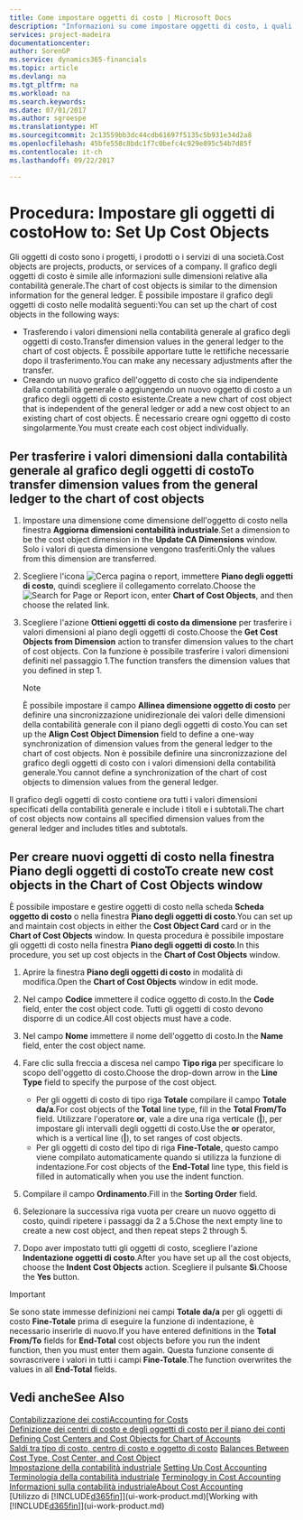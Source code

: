 ```yaml
---
title: Come impostare oggetti di costo | Microsoft Docs
description: "Informazioni su come impostare oggetti di costo, i quali sono simili alle dimensioni relative alla contabilità generale."
services: project-madeira
documentationcenter: 
author: SorenGP
ms.service: dynamics365-financials
ms.topic: article
ms.devlang: na
ms.tgt_pltfrm: na
ms.workload: na
ms.search.keywords: 
ms.date: 07/01/2017
ms.author: sgroespe
ms.translationtype: HT
ms.sourcegitcommit: 2c13559bb3dc44cdb61697f5135c5b931e34d2a8
ms.openlocfilehash: 45bfe558c8bdc1f7c0befc4c929e895c54b7d85f
ms.contentlocale: it-ch
ms.lasthandoff: 09/22/2017

---
```

# <a name="how-to-set-up-cost-objects"></a><span data-ttu-id="59646-103">Procedura: Impostare gli oggetti di costo</span><span class="sxs-lookup"><span data-stu-id="59646-103">How to: Set Up Cost Objects</span></span>
<span data-ttu-id="59646-104">Gli oggetti di costo sono i progetti, i prodotti o i servizi di una società.</span><span class="sxs-lookup"><span data-stu-id="59646-104">Cost objects are projects, products, or services of a company.</span></span> <span data-ttu-id="59646-105">Il grafico degli oggetti di costo è simile alle informazioni sulle dimensioni relative alla contabilità generale.</span><span class="sxs-lookup"><span data-stu-id="59646-105">The chart of cost objects is similar to the dimension information for the general ledger.</span></span> <span data-ttu-id="59646-106">È possibile impostare il grafico degli oggetti di costo nelle modalità seguenti:</span><span class="sxs-lookup"><span data-stu-id="59646-106">You can set up the chart of cost objects in the following ways:</span></span>  

* <span data-ttu-id="59646-107">Trasferendo i valori dimensioni nella contabilità generale al grafico degli oggetti di costo.</span><span class="sxs-lookup"><span data-stu-id="59646-107">Transfer dimension values in the general ledger to the chart of cost objects.</span></span> <span data-ttu-id="59646-108">È possibile apportare tutte le rettifiche necessarie dopo il trasferimento.</span><span class="sxs-lookup"><span data-stu-id="59646-108">You can make any necessary adjustments after the transfer.</span></span>  
* <span data-ttu-id="59646-109">Creando un nuovo grafico dell'oggetto di costo che sia indipendente dalla contabilità generale o aggiungendo un nuovo oggetto di costo a un grafico degli oggetti di costo esistente.</span><span class="sxs-lookup"><span data-stu-id="59646-109">Create a new chart of cost object that is independent of the general ledger or add a new cost object to an existing chart of cost objects.</span></span> <span data-ttu-id="59646-110">È necessario creare ogni oggetto di costo singolarmente.</span><span class="sxs-lookup"><span data-stu-id="59646-110">You must create each cost object individually.</span></span>  

## <a name="to-transfer-dimension-values-from-the-general-ledger-to-the-chart-of-cost-objects"></a><span data-ttu-id="59646-111">Per trasferire i valori dimensioni dalla contabilità generale al grafico degli oggetti di costo</span><span class="sxs-lookup"><span data-stu-id="59646-111">To transfer dimension values from the general ledger to the chart of cost objects</span></span>  
1.  <span data-ttu-id="59646-112">Impostare una dimensione come dimensione dell'oggetto di costo nella finestra **Aggiorna dimensioni contabilità industriale**.</span><span class="sxs-lookup"><span data-stu-id="59646-112">Set a dimension to be the cost object dimension in the **Update CA Dimensions** window.</span></span> <span data-ttu-id="59646-113">Solo i valori di questa dimensione vengono trasferiti.</span><span class="sxs-lookup"><span data-stu-id="59646-113">Only the values from this dimension are transferred.</span></span>  
2.  <span data-ttu-id="59646-114">Scegliere l'icona ![Cerca pagina o report](media/ui-search/search_small.png "icona Cerca pagina o report"), immettere **Piano degli oggetti di costo**, quindi scegliere il collegamento correlato.</span><span class="sxs-lookup"><span data-stu-id="59646-114">Choose the ![Search for Page or Report](media/ui-search/search_small.png "Search for Page or Report icon") icon, enter **Chart of Cost Objects**, and then choose the related link.</span></span>  
3.  <span data-ttu-id="59646-115">Scegliere l'azione **Ottieni oggetti di costo da dimensione** per trasferire i valori dimensioni al piano degli oggetti di costo.</span><span class="sxs-lookup"><span data-stu-id="59646-115">Choose the **Get Cost Objects from Dimension** action to transfer dimension values to the chart of cost objects.</span></span> <span data-ttu-id="59646-116">Con la funzione è possibile trasferire i valori dimensioni definiti nel passaggio 1.</span><span class="sxs-lookup"><span data-stu-id="59646-116">The function transfers the dimension values that you defined in step 1.</span></span>  

    > [!NOTE]  
    >  <span data-ttu-id="59646-117">È possibile impostare il campo **Allinea dimensione oggetto di costo** per definire una sincronizzazione unidirezionale dei valori delle dimensioni della contabilità generale con il piano degli oggetti di costo.</span><span class="sxs-lookup"><span data-stu-id="59646-117">You can set up the **Align Cost Object Dimension**  field to define a one-way synchronization of dimension values from the general ledger to the chart of cost objects.</span></span> <span data-ttu-id="59646-118">Non è possibile definire una sincronizzazione del grafico degli oggetti di costo con i valori dimensioni della contabilità generale.</span><span class="sxs-lookup"><span data-stu-id="59646-118">You cannot define a synchronization of the chart of cost objects to dimension values from the general ledger.</span></span>  

<span data-ttu-id="59646-119">Il grafico degli oggetti di costo contiene ora tutti i valori dimensioni specificati della contabilità generale e include i titoli e i subtotali.</span><span class="sxs-lookup"><span data-stu-id="59646-119">The chart of cost objects now contains all specified dimension values from the general ledger and includes titles and subtotals.</span></span>  

## <a name="to-create-new-cost-objects-in-the-chart-of-cost-objects-window"></a><span data-ttu-id="59646-120">Per creare nuovi oggetti di costo nella finestra Piano degli oggetti di costo</span><span class="sxs-lookup"><span data-stu-id="59646-120">To create new cost objects in the Chart of Cost Objects window</span></span>  
<span data-ttu-id="59646-121">È possibile impostare e gestire oggetti di costo nella scheda **Scheda oggetto di costo** o nella finestra **Piano degli oggetti di costo**.</span><span class="sxs-lookup"><span data-stu-id="59646-121">You can set up and maintain cost objects in either the **Cost Object Card** card or in the **Chart of Cost Objects** window.</span></span> <span data-ttu-id="59646-122">In questa procedura è possibile impostare gli oggetti di costo nella finestra  **Piano degli oggetti di costo**.</span><span class="sxs-lookup"><span data-stu-id="59646-122">In this procedure, you set up cost objects in the **Chart of Cost Objects** window.</span></span>  

1.  <span data-ttu-id="59646-123">Aprire la finestra **Piano degli oggetti di costo** in modalità di modifica.</span><span class="sxs-lookup"><span data-stu-id="59646-123">Open the **Chart of Cost Objects** window in edit mode.</span></span>  
2.  <span data-ttu-id="59646-124">Nel campo  **Codice** immettere il codice oggetto di costo.</span><span class="sxs-lookup"><span data-stu-id="59646-124">In the **Code** field, enter the cost object code.</span></span> <span data-ttu-id="59646-125">Tutti gli oggetti di costo devono disporre di un codice.</span><span class="sxs-lookup"><span data-stu-id="59646-125">All cost objects must have a code.</span></span>  
3.  <span data-ttu-id="59646-126">Nel campo **Nome** immettere il nome dell'oggetto di costo.</span><span class="sxs-lookup"><span data-stu-id="59646-126">In the **Name** field, enter the cost object name.</span></span>  
4.  <span data-ttu-id="59646-127">Fare clic sulla freccia a discesa nel campo **Tipo riga** per specificare lo scopo dell'oggetto di costo.</span><span class="sxs-lookup"><span data-stu-id="59646-127">Choose the drop-down arrow in the **Line Type** field to specify the purpose of the cost object.</span></span>  

    * <span data-ttu-id="59646-128">Per gli oggetti di costo di tipo riga **Totale** compilare il campo **Totale da/a**.</span><span class="sxs-lookup"><span data-stu-id="59646-128">For cost objects of the **Total** line type, fill in the **Total From/To** field.</span></span> <span data-ttu-id="59646-129">Utilizzare l'operatore **or**, vale a dire una riga verticale (**&#124;**), per impostare gli intervalli degli oggetti di costo.</span><span class="sxs-lookup"><span data-stu-id="59646-129">Use the **or** operator, which is a vertical line (**&#124;**), to set ranges of cost objects.</span></span>  
    * <span data-ttu-id="59646-130">Per gli oggetti di costo del tipo di riga **Fine-Totale**, questo campo viene compilato automaticamente quando si utilizza la funzione di indentazione.</span><span class="sxs-lookup"><span data-stu-id="59646-130">For cost objects of the **End-Total** line type, this field is filled in automatically when you use  the indent function.</span></span>  
5.  <span data-ttu-id="59646-131">Compilare il campo **Ordinamento**.</span><span class="sxs-lookup"><span data-stu-id="59646-131">Fill in the **Sorting Order** field.</span></span>  
6.  <span data-ttu-id="59646-132">Selezionare la successiva riga vuota per creare un nuovo oggetto di costo, quindi ripetere i passaggi da 2 a 5.</span><span class="sxs-lookup"><span data-stu-id="59646-132">Chose the next empty line to create a new cost object, and then repeat steps 2 through 5.</span></span>  
7.  <span data-ttu-id="59646-133">Dopo aver impostato tutti gli oggetti di costo, scegliere l'azione **Indentazione oggetti di costo**.</span><span class="sxs-lookup"><span data-stu-id="59646-133">After you have set up all the cost objects, choose the **Indent Cost Objects** action.</span></span> <span data-ttu-id="59646-134">Scegliere il pulsante **Sì**.</span><span class="sxs-lookup"><span data-stu-id="59646-134">Choose the **Yes** button.</span></span>  

> [!IMPORTANT]  
>  <span data-ttu-id="59646-135">Se sono state immesse definizioni nei campi **Totale da/a** per gli oggetti di costo **Fine-Totale** prima di eseguire la funzione di indentazione, è necessario inserirle di nuovo.</span><span class="sxs-lookup"><span data-stu-id="59646-135">If you have entered definitions in the **Total From/To** fields for **End-Total** cost objects before you run the indent function, then you must enter them again.</span></span> <span data-ttu-id="59646-136">Questa funzione consente di sovrascrivere i valori in tutti i campi **Fine-Totale**.</span><span class="sxs-lookup"><span data-stu-id="59646-136">The function overwrites the values in all **End-Total** fields.</span></span>  

## <a name="see-also"></a><span data-ttu-id="59646-137">Vedi anche</span><span class="sxs-lookup"><span data-stu-id="59646-137">See Also</span></span>  
[<span data-ttu-id="59646-138">Contabilizzazione dei costi</span><span class="sxs-lookup"><span data-stu-id="59646-138">Accounting for Costs</span></span>](finance-manage-cost-accounting.md)  
<span data-ttu-id="59646-139">[Definizione dei centri di costo e degli oggetti di costo per il piano dei conti](finance-defining-cost-centers-and-cost-objects-for-chart-of-accounts.md) </span><span class="sxs-lookup"><span data-stu-id="59646-139">[Defining Cost Centers and Cost Objects for Chart of Accounts](finance-defining-cost-centers-and-cost-objects-for-chart-of-accounts.md) </span></span>  
<span data-ttu-id="59646-140">[Saldi tra tipo di costo, centro di costo e oggetto di costo](finance-balances-between-cost-type-cost-center-and-cost-object.md) </span><span class="sxs-lookup"><span data-stu-id="59646-140">[Balances Between Cost Type, Cost Center, and Cost Object](finance-balances-between-cost-type-cost-center-and-cost-object.md) </span></span>  
<span data-ttu-id="59646-141">[Impostazione della contabilità industriale](finance-set-up-cost-accounting.md) </span><span class="sxs-lookup"><span data-stu-id="59646-141">[Setting Up Cost Accounting](finance-set-up-cost-accounting.md) </span></span>  
<span data-ttu-id="59646-142">[Terminologia della contabilità industriale](finance-terminology-in-cost-accounting.md) </span><span class="sxs-lookup"><span data-stu-id="59646-142">[Terminology in Cost Accounting](finance-terminology-in-cost-accounting.md) </span></span>  
[<span data-ttu-id="59646-143">Informazioni sulla contabilità industriale</span><span class="sxs-lookup"><span data-stu-id="59646-143">About Cost Accounting</span></span>](finance-about-cost-accounting.md)  
<span data-ttu-id="59646-144">[Utilizzo di [!INCLUDE[d365fin](includes/d365fin_md.md)]](ui-work-product.md)</span><span class="sxs-lookup"><span data-stu-id="59646-144">[Working with [!INCLUDE[d365fin](includes/d365fin_md.md)]](ui-work-product.md)</span></span>

